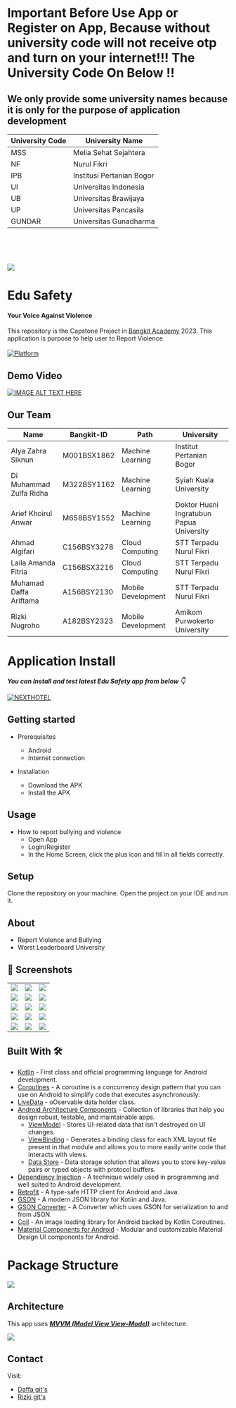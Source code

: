 # Important Before Use App or Register on App, Because without university code will not receive otp and turn on your internet!!! The University Code On Below !!
## We only provide some university names because it is only for the purpose of application development
| University Code                             | University Name    | 
| ------------- | ------------- |
| MSS               | Melia Sehat Sejahtera   
| NF       | Nurul Fikri   |
| IPB             | Institusi Pertanian Bogor   |
| UI                  | Universitas Indonesia   | 
| UB             | Universitas Brawijaya   | 
| UP          | Universitas Pancasila   | 
| GUNDAR                   | Universitas Gunadharma   | 

<br>
<br>
<br>


![](media/logo.png)

# **Edu Safety**

#### Your Voice Against Violence

This repository is the Capstone Project in [Bangkit Academy](https://grow.google/intl/id_id/bangkit/) 2023. This application is purpose to help user to Report Violence.<br><br>
[![Platform](https://img.shields.io/badge/platform-Android-green.svg)](http://developer.android.com/index.html)<br>

## Demo Video
[![IMAGE ALT TEXT HERE](media/Frame_106.png)](https://drive.google.com/file/d/1RLlM7h8_eyaFOyGvSXGUZ13e0wtaAIUO/view?usp=sharing)

## Our Team
| Name                            | Bangkit-ID    | Path               | University                                |
| -------------                   | ------------- | -------------      | -------------                             |
| Alya Zahra Siknun               | M001BSX1862   | Machine Learning   | Institut Pertanian Bogor                  | 
| Di Muhammad Zulfa Ridha         | M322BSY1162   | Machine Learning   | Syiah Kuala University                    |
| Arief Khoirul Anwar             | M658BSY1552   | Machine Learning   | Doktor Husni Ingratubun Papua University  | 
| Ahmad Algifari                  | C156BSY3278   | Cloud Computing    | STT Terpadu Nurul Fikri                   | 
| Laila Amanda Fitria             | C156BSX3216   | Cloud Computing    | STT Terpadu Nurul Fikri                   | 
| Muhamad Daffa Ariftama          | A156BSY2130   | Mobile Development | STT Terpadu Nurul Fikri                   | 
| Rizki Nugroho                   | A182BSY2323   | Mobile Development | Amikom Purwokerto University              | 


# Application Install

***You can Install and test latest Edu Safety app from below 👇***

[![NEXTHOTEL](https://img.shields.io/badge/EduSafety✅-APK-red.svg?style=for-the-badge&logo=android)](https://drive.google.com/file/d/1lYZLSWwolt2s2kXgIVKfFiouIz0Xmg4t/view?usp=sharing)


## Getting started
- Prerequisites
    - Android
    - Internet connection

- Installation
    - Download the APK
    - Install the APK

## Usage
- How to report bullying and violence
    - Open App
    - Login/Register
    - In the Home Screen, click the plus icon and fill in all fields correctly.

## Setup
Clone the repository on your machine. Open the project on your IDE and run it.

## About
- Report Violence and Bullying
- Worst Leaderboard University

## 📸 Screenshots
||||
|:----------------------------------------:|:-----------------------------------------:|:-----------------------------------------: |
| ![](media/screenshot/1.png) | ![](media/screenshot/2.png) | ![](media/screenshot/3.png) |
| ![](media/screenshot/4.png) | ![](media/screenshot/5.png) | ![](media/screenshot/6.png) |
| ![](media/screenshot/7.png) | ![](media/screenshot/8.png) | ![](media/screenshot/9.png) |
| ![](media/screenshot/10.png) | ![](media/screenshot/11.png) | ![](media/screenshot/12.png) |
| ![](media/screenshot/13.png) | ![](media/screenshot/14.png) | ![](media/screenshot/15.png) |

## Built With 🛠
- [Kotlin](https://kotlinlang.org/) - First class and official programming language for Android development.
- [Coroutines](https://kotlinlang.org/docs/reference/coroutines-overview.html) - A coroutine is a concurrency design pattern that you can use on Android to simplify code that executes asynchronously.
- [LiveData](https://developer.android.com/topic/libraries/architecture/livedata) -  oOservable data holder class.
- [Android Architecture Components](https://developer.android.com/topic/libraries/architecture) - Collection of libraries that help you design robust, testable, and maintainable apps.
    - [ViewModel](https://developer.android.com/topic/libraries/architecture/viewmodel) - Stores UI-related data that isn't destroyed on UI changes.
    - [ViewBinding](https://developer.android.com/topic/libraries/view-binding) - Generates a binding class for each XML layout file present in that module and allows you to more easily write code that interacts with views.
    - [Data Store](https://developer.android.com/topic/libraries/architecture/datastore) - Data storage solution that allows you to store key-value pairs or typed objects with protocol buffers.
- [Dependency Injection](https://developer.android.com/training/dependency-injection) - A technique widely used in programming and well suited to Android development.
- [Retrofit](https://square.github.io/retrofit/) - A type-safe HTTP client for Android and Java.
- [GSON](https://github.com/google/gson) - A modern JSON library for Kotlin and Java.
- [GSON Converter](https://github.com/square/retrofit/tree/master/retrofit-converters/gson) - A Converter which uses GSON for serialization to and from JSON.
- [Coil](https://github.com/coil-kt/coil) - An image loading library for Android backed by Kotlin Coroutines.
- [Material Components for Android](https://github.com/material-components/material-components-android) - Modular and customizable Material Design UI components for Android.

# Package Structure
![](media/structure_folder.png)

## Architecture
This app uses [***MVVM (Model View View-Model)***](https://developer.android.com/jetpack/docs/guide#recommended-app-arch) architecture.

![](https://developer.android.com/topic/libraries/architecture/images/final-architecture.png)

## Contact
Visit:
- [Daffa git's](https://github.com/daffaariftama)
- [Rizki git's](https://github.com/sinugrepo)
